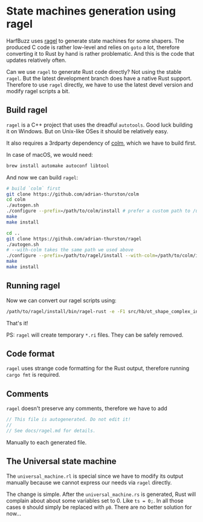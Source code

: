# State machines generation using ragel

HarfBuzz uses [ragel](https://github.com/adrian-thurston/ragel) to generate
state machines for some shapers.
The produced C code is rather low-level and relies on `goto` a lot,
therefore converting it to Rust by hand is rather problematic.
And this is the code that updates relatively often.

Can we use `ragel` to generate Rust code directly? Not using the stable `ragel`.
But the latest development branch does have a native Rust support.
Therefore to use `ragel` directly, we have to use the latest devel version and modify
ragel scripts a bit.

## Build ragel

`ragel` is a C++ project that uses the dreadful `autotools`.
Good luck building it on Windows. But on Unix-like OSes it should be relatively easy.

It also requires a 3rdparty dependency of
[colm](https://github.com/adrian-thurston/colm), which we have to build first.

In case of macOS, we would need:

```sh
brew install automake autoconf libtool
```

And now we can build `ragel`:

```sh
# build `colm` first
git clone https://github.com/adrian-thurston/colm
cd colm
./autogen.sh
./configure --prefix=/path/to/colm/install # prefer a custom path to /usr/local
make
make install

cd ..
git clone https://github.com/adrian-thurston/ragel
./autogen.sh
# --with-colm takes the same path we used above
./configure --prefix=/path/to/ragel/install --with-colm=/path/to/colm/install
make
make install
```

## Running ragel

Now we can convert our ragel scripts using:

```sh
/path/to/ragel/install/bin/ragel-rust -e -F1 src/hb/ot_shape_complex_indic_machine.rl # or any other .rl file
```

That's it!

PS: `ragel` will create temporary `*.ri` files. They can be safely removed.

## Code format

`ragel` uses strange code formatting for the Rust output, therefore running `cargo fmt`
is required.

## Comments

`ragel` doesn't preserve any comments, therefore we have to add

```c
// This file is autogenerated. Do not edit it!
//
// See docs/ragel.md for details.
```

Manually to each generated file.

## The Universal state machine

The `universal_machine.rl` is special since we have to modify its output manually
because we cannot express our needs via `ragel` directly.

The change is simple. After the `universal_machine.rs` is generated, Rust will complain about
about some variables set to 0. Like `ts = 0;`.
In all those cases `0` should simply be replaced with `p0`.
There are no better solution for now...
